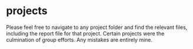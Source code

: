 # projects
Please feel free to navigate to any project folder and find the relevant files, including the report file for that project. Certain projects were the culmination of group efforts. Any mistakes are entirely mine.
 
